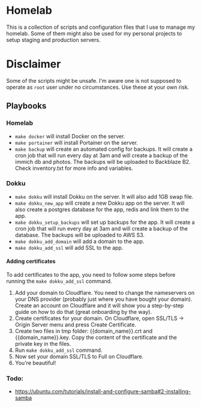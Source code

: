 # Homelab

This is a collection of scripts and configuration files that I use to manage my homelab. Some of them might also be used for my personal projects to setup staging and production servers.

# Disclaimer

Some of the scripts might be unsafe. I'm aware one is not supposed to operate as `root` user under no circumstances. Use these at your own risk.

## Playbooks


### Homelab

- `make docker` will install Docker on the server.
- `make portainer` will install Portainer on the server.
- `make backup` will create an automated config for backups. It will create a cron job that will run every day at 3am and will create a backup of the immich db and photos. The backups will be uploaded to Backblaze B2. Check inventory.txt for more info and variables.

### Dokku

- `make dokku` will install Dokku on the server. It will also add 1GB swap file.
- `make dokku_new_app` will create a new Dokku app on the server. It will also create a postgres database for the app, redis and link them to the app.
- `make dokku_setup_backups` will set up backups for the app. It will create a cron job that will run every day at 3am and will create a backup of the database. The backups will be uploaded to AWS S3.
- `make dokku_add_domain` will add a domain to the app.
- `make dokku_add_ssl` will add SSL to the app.

#### Adding certificates

To add certificates to the app, you need to follow some steps before running the `make dokku_add_ssl` command.

1. Add your domain to Cloudflare. You need to change the nameservers on your DNS provider (probably just where you have bought your domain). Create an account on Cloudflare and it will show you a step-by-step guide on how to do that (great onboarding by the way).
2. Create certificates for your domain. On Cloudflare, open SSL/TLS -> Origin Server menu and press Create Certificate.
3. Create two files in tmp folder: {{domain_name}}.crt and {{domain_name}}.key. Copy the content of the certificate and the private key in the files.
4. Run `make dokku_add_ssl` command.
5. Now set your domain SSL/TLS to Full on Cloudflare.
6. You're beautiful!

### Todo:

- https://ubuntu.com/tutorials/install-and-configure-samba#2-installing-samba
